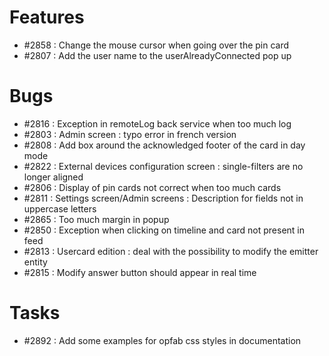 # Features

- #2858 : Change the mouse cursor when going over the pin card
- #2807 : Add the user name to the userAlreadyConnected pop up

# Bugs

- #2816 : Exception in remoteLog back service when too much log
- #2803 : Admin screen : typo error in french version
- #2808 : Add box around the acknowledged footer of the card in day mode
- #2822 : External devices configuration screen : single-filters are no longer aligned
- #2806 : Display of pin cards not correct when too much cards  
- #2811 : Settings screen/Admin screens : Description for fields not in uppercase letters
- #2865 : Too much margin in popup
- #2850 : Exception when clicking on timeline and card not present in feed
- #2813 : Usercard edition : deal with the possibility to modify the emitter entity
- #2815 : Modify answer button should appear in real time

# Tasks

- #2892 : Add some examples for opfab css styles in documentation  
